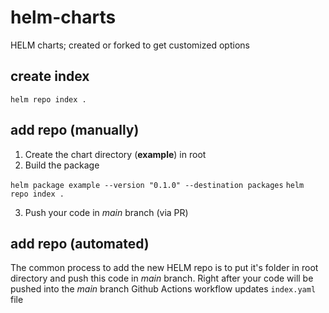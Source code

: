 # helm-charts
HELM charts; created or forked to get customized options

## create index
`helm repo index .`

## add repo (manually)
1. Create the chart directory (**example**) in root
2. Build the package

`helm package example --version "0.1.0" --destination packages`
`helm repo index .`

3. Push your code in *main* branch (via PR)

## add repo (automated)
The common process to add the new HELM repo is to put it's folder in root directory and push this code in *main* branch. 
Right after your code will be pushed into the *main* branch Github Actions workflow updates `index.yaml` file
